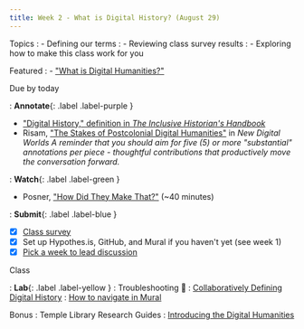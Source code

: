 ```yaml
---
title: Week 2 - What is Digital History? (August 29)
---
```


Topics
: - Defining our terms
: - Reviewing class survey results
: - Exploring how to make this class work for you

Featured
: - ["What is Digital Humanities?"](http://whatisdigitalhumanities.com/)

Due by today

: **Annotate**{: .label .label-purple }
  - ["Digital History," definition in *The Inclusive Historian's Handbook*](https://inclusivehistorian.com/digital-history/)
  - Risam, ["The Stakes of Postcolonial Digital Humanities"](https://github.com/HIST5152/pdfs/blob/main/Risam-New_Digital_Worlds_Postcolonial_Digital_Humanities-Chapter_1._The_Stakes_of_Postcolonial_Digital_Humanities.pdf?raw=true) in *New Digital Worlds*
*A reminder that you should aim for five (5) or more "substantial" annotations per piece - thoughtful contributions that productively move the conversation forward.*

: **Watch**{: .label .label-green }
  - Posner, ["How Did They Make That?"](https://archive.org/details/howdidtheymakethat) (~40 minutes)

: **Submit**{: .label .label-blue } 
  - [x] [Class survey](https://forms.office.com/r/seeNvBfMir)
  - [x] Set up Hypothes.is, GitHub, and Mural if you haven't yet (see week 1)
  - [x] [Pick a week to lead discussion](https://tuprd-my.sharepoint.com/:x:/g/personal/tug81708_temple_edu/EacAt-yDPZ9Cnn2HSiWRaYABUyCfnsv_-a2PTT--gvgWRQ?e=2gJPlT)

Class

: **Lab**{: .label .label-yellow } 
: Troubleshooting 🔧
: [Collaboratively Defining Digital History](https://app.mural.co/invitation/mural/digitalhistoryfall20226051/1661185235378?sender=uf8efadd416870c5b91552745&key=449e8dcc-e6d3-4e6a-9043-9ec4d8b23013)
    : [How to navigate in Mural](https://learning.mural.co/courses/getting-started#navigating-around-the-mural)

Bonus
: Temple Library Research Guides
    : [Introducing the Digital Humanities](https://guides.temple.edu/digitalhumanities)

